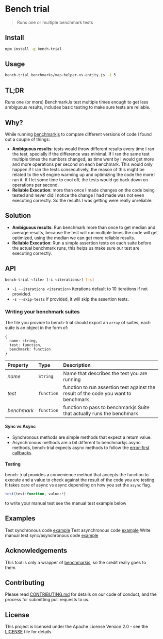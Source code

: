 # Bench trial

> Runs one or multiple benchmark tests

## Install

```bash
npm install -g bench-trial
```

## Usage

```bash
bench-trial benchmarks/map-helper-vs-entity.js -i 5
```

## TL;DR

Runs one (or more) BenchmarkJs test multiple times enough to get less ambiguous results, includes basic testing to make sure tests are reliable. 

## Why?

While running [benchmarkjs](https://benchmarkjs.com) to compare different versions of code I found out a couple of things:

- **Ambiguous results**: tests would throw different results every time I ran the test, specially if the difference was minimal. If I ran the same test multiple times the numbers changed, as time went by I would get more and more operations per second on each benchmark. This would only happen if I ran the tests consecutively, the reason of this might be related to the v8 engine warming up and optimizing the code the more I ran it. If I let some time to cool off, the tests would go back down on operations per second.
- **Reliable Execution**: more than once I made changes on the code being tested and never did I notice the change I had made was not even executing correctly. So the results I was getting were really unreliable.

## Solution

- **Ambiguous results**: Run benchmark more than once to get median and average results, because the test will run multiple times the code will get optimized, using the median we can get more reliable results. 
- **Reliable Execution**: Run a simple assertion tests on each suite before the actual benchmark runs, this helps us make sure our test are executing correctly. 

## API

```bash
bench-trial <file> [-i <iterations>] [-s]
```

- `-i --iterations <iteration>` iterations default to 10 iterations if not provided.
- `-s --skip-tests` if provided, it will skip the assertion tests.

### Writing your benchmark suites

The file you provide to bench-trial should export an `array` of suites, each suite is an object in the form of: 

```
{
  name: string,
  test: function,
  benchmark: function
}
```

| Property | Type | Description |
|:---|:---|:---|
| *name* | `String` | Name that describes the test you are running |
| *test* | `function` | function to run assertion test against the result of the code you want to benchmark |
| *benchmark* | `function` | function to pass to benchmarkjs Suite that actually runs the benchmark |

#### Sync vs Async

- Synchronous methods are simple methods that expect a return value.  
- Asynchronous methods are a bit different to benchmarkjs async methods, bench-trial expects async methods to follow the [error-first callbacks](https://nodejs.org/api/errors.html#errors_error_first_callbacks).

#### Testing

bench-trial provides a convenience method that accepts the function to execute and a value to check against the result of the code you are testing. It takes care of async vs async depending on how you set the `async` flag. 

```js
test(test:function, value:*)
```

to write your manual test see the manual test example below

## Examples

Test synchronous code [example](examples/array-iteration.js)
Test asynchronous code [example](examples/async-example.js)
Write manual test sync/asynchronous code [example](examples/manual-tests.js)


## Acknowledgements

This tool is only a wrapper of [benchmarkjs](https://benchmarkjs.com), so the credit really goes to them.

## <a name="contributing">Contributing</a>

Please read [CONTRIBUTING.md](https://github.com/ViacomInc/data-point/blob/master/CONTRIBUTING.md) for details on our code of conduct, and the process for submitting pull requests to us.

## <a name="license">License</a>

This project is licensed under the  Apache License Version 2.0 - see the [LICENSE](LICENSE) file for details
